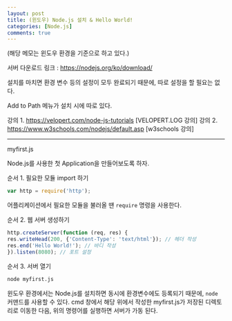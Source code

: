 ```yaml
---
layout: post
title: (윈도우) Node.js 설치 & Hello World!
categories: [Node.js]
comments: true
---
```


(해당 메모는 윈도우 환경을 기준으로 하고 있다.)

서버 다운로드 링크 : https://nodejs.org/ko/download/

설치를 마치면 환경 변수 등의 설정이 모두 완료되기 때문에, 따로 설정을 할 필요는 없다.


Add to Path 메뉴가 설치 시에 따로 있다.

강의 1. https://velopert.com/node-js-tutorials [VELOPERT.LOG 강의]
강의 2. https://www.w3schools.com/nodejs/default.asp [w3schools 강의]

--------------------


myfirst.js

Node.js를 사용한 첫 Application을 만들어보도록 하자.

순서 1. 필요한 모듈 import 하기

``` javascript
var http = require('http');
```

어플리케이션에서 필요한 모듈을 불러올 땐 `require` 명령을 사용한다.


순서 2. 웹 서버 생성하기

``` javascript
http.createServer(function (req, res) {
res.writeHead(200, {'Content-Type': 'text/html'}); // 헤더 작성
res.end('Hello World!'); // 바디 작성
}).listen(8080); // 포트 설정
```

순서 3. 서버 열기
``` bash
node myfirst.js
```

윈도우 환경에서는 Node.js를 설치하면 동시에 환경변수에도 등록되기 때문에, `node` 커맨드를 사용할 수 있다. cmd 창에서 해당 위에서 작성한 myfirst.js가 저장된 디렉토리로 이동한 다음, 위의 명령어를 실행하면 서버가 가동 된다.
